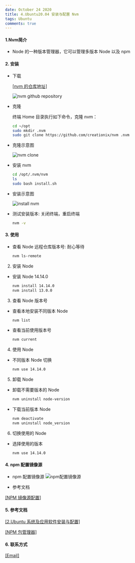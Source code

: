 ```yaml
---
date: October 24 2020
title: 4.Ubuntu20.04 安装与配置 Nvm
tags: Ubuntu
comments: true
---
```


#### 1.Nvm简介 

- Node 的一种版本管理器，它可以管理多版本 Node 以及 npm

#### 2. 安装

- 下载

  [[nvm 的仓库地址]](https://github.com/creationix/nvm)

  ![nvm github repository](https://s1.ax1x.com/2020/10/24/BVoBHs.png)

- 克隆

  终端 Home 目录执行如下命令，克隆 nvm：

  ```bash
  cd ~/opt
  sudo mkdir .nvm 
  sudo git clone https://github.com/creationix/nvm .nvm
  ```

- 克隆示意图

  ![nvm clone](https://s1.ax1x.com/2020/10/24/BVT5QS.png)

- 安装 nvm

  ```bash
  cd /opt/.nvm/nvm
  ls 
  sudo bash install.sh
  ```

- 安装示意图

  ![install nvm](https://s1.ax1x.com/2020/10/24/BV7kJx.png)

- 测试安装版本: 关闭终端，重启终端

  ```bash
  nvm -v
  ```

#### 3. 使用

- 查看 Node 远程仓库版本号: 耐心等待

  ```bash
  nvm ls-remote
  ```

2. 安装 Node

- 安装 Node 14.14.0

  ```bash
  nvm install 14.14.0
  nvm install 13.0.0
  ```

3. 查看 Node 版本号

- 查看本地安装不同版本 Node

  ```bash
  nvm list
  ```

- 查看当前使用版本号

  ```bash
  nvm current
  ```

4. 使用 Node

- 不同版本 Node 切换

  ```bash
  nvm use 14.14.0
  ```

5. 卸载 Node

- 卸载不需要版本的 Node

  ```bash
  nvm uninstall node-version
  ```

- 下载当前版本 Node

  ```bash
  nvm deactivate
  nvm uninstall node_version
  ```

6. 切换使用的 Node

- 选择使用的版本

  ```bash
  nvm use 14.14.0
  ```

#### 4. npm 配置镜像源

- npm 配置镜像源
  ![npm配置镜像源](https://s1.ax1x.com/2020/10/24/BZCbT0.png)

- 参考文档

[[NPM 镜像源配置]](https://web-oyster.github.io/2020/10/24/Node/Npm/NPM%E9%95%9C%E5%83%8F%E6%BA%90%E9%85%8D%E7%BD%AE/)

#### 5. 参考文档

[[2.Ubuntu 系统及应用软件安装与配置]](https://web-oyster.github.io/2020/10/24/Linux/Ubuntu/Ubuntu%E7%B3%BB%E7%BB%9F%E5%8F%8A%E5%BA%94%E7%94%A8%E8%BD%AF%E4%BB%B6%E5%AE%89%E8%A3%85%E4%B8%8E%E9%85%8D%E7%BD%AE/)

[[NPM 包管理器]](https://web-oyster.github.io/2020/10/24/Node/Npm/NPM%E5%8C%85%E7%AE%A1%E7%90%86%E5%99%A8/)

#### 6. 联系方式

[[Email]](yuanmin8888@outlook.com)
